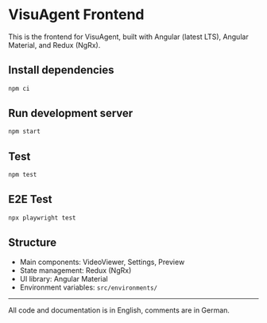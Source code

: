 # VisuAgent Frontend

This is the frontend for VisuAgent, built with Angular (latest LTS), Angular Material, and Redux (NgRx).

## Install dependencies

```sh
npm ci
```

## Run development server

```sh
npm start
```

## Test

```sh
npm test
```

## E2E Test

```sh
npx playwright test
```

## Structure
- Main components: VideoViewer, Settings, Preview
- State management: Redux (NgRx)
- UI library: Angular Material
- Environment variables: `src/environments/`

---

All code and documentation is in English, comments are in German.
